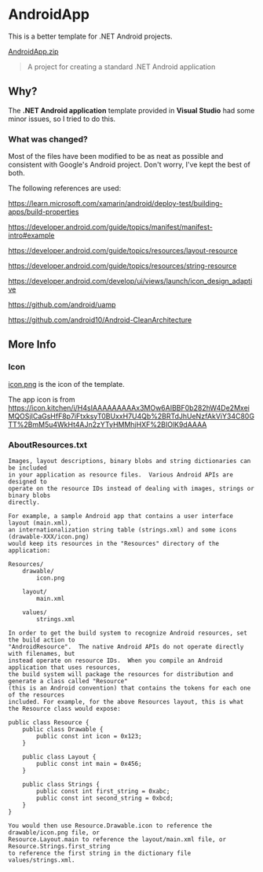 # AndroidApp

This is a  better template for .NET Android projects.

[AndroidApp.zip](AndroidApp.zip)

> A project for creating a standard .NET Android application

## Why?

The **.NET Android application** template provided in **Visual Studio** had some minor issues, so I tried to do this.

### What was changed?

Most of the files have been modified to be as neat as possible and consistent with Google's Android project.  Don't worry, I've kept the best of both.

The following references are used:

https://learn.microsoft.com/xamarin/android/deploy-test/building-apps/build-properties

https://developer.android.com/guide/topics/manifest/manifest-intro#example

https://developer.android.com/guide/topics/resources/layout-resource

https://developer.android.com/guide/topics/resources/string-resource

https://developer.android.com/develop/ui/views/launch/icon_design_adaptive

https://github.com/android/uamp

https://github.com/android10/Android-CleanArchitecture

## More Info

### Icon

[icon.png](images/icon.png) is the icon of the template.

The app icon is from https://icon.kitchen/i/H4sIAAAAAAAAAx3MOw6AIBBF0b282hW4De2MxeiMQOSjICaGsHfF8p7iFtxksyT0BUxxH7U4Qb%2BRTdJhUeNzfAkViY34C80GTT%2BmM5u4WkHt4AJn2zYTyHMMhjHXF%2BIOlK9dAAAA

### AboutResources.txt

```
Images, layout descriptions, binary blobs and string dictionaries can be included 
in your application as resource files.  Various Android APIs are designed to 
operate on the resource IDs instead of dealing with images, strings or binary blobs 
directly.

For example, a sample Android app that contains a user interface layout (main.xml),
an internationalization string table (strings.xml) and some icons (drawable-XXX/icon.png) 
would keep its resources in the "Resources" directory of the application:

Resources/
    drawable/
        icon.png

    layout/
        main.xml

    values/
        strings.xml

In order to get the build system to recognize Android resources, set the build action to
"AndroidResource".  The native Android APIs do not operate directly with filenames, but 
instead operate on resource IDs.  When you compile an Android application that uses resources, 
the build system will package the resources for distribution and generate a class called "Resource" 
(this is an Android convention) that contains the tokens for each one of the resources 
included. For example, for the above Resources layout, this is what the Resource class would expose:

public class Resource {
    public class Drawable {
        public const int icon = 0x123;
    }

    public class Layout {
        public const int main = 0x456;
    }

    public class Strings {
        public const int first_string = 0xabc;
        public const int second_string = 0xbcd;
    }
}

You would then use Resource.Drawable.icon to reference the drawable/icon.png file, or 
Resource.Layout.main to reference the layout/main.xml file, or Resource.Strings.first_string 
to reference the first string in the dictionary file values/strings.xml.
```

